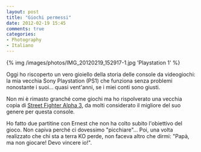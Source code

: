 ```yaml
---
layout: post
title: "Giochi permessi"
date: 2012-02-19 15:45
comments: true
categories: 
- Photography
- Italiano
---
```

{% img /images/photos/IMG_20120219_152917-1.jpg 'Playstation 1' %}

Oggi ho riscoperto un vero gioiello della storia delle console da videogiochi: la mia vecchia Sony Playstation (PS1) che funziona senza problemi nonostante i suoi... quasi vent'anni, se i miei conti sono giusti.

<!-- more -->

Non mi è rimasto granché come giochi ma ho rispolverato una vecchia copia di [Street Fighter Alpha 3](http://it.wikipedia.org/wiki/Street_Fighter_Alpha_3 "Pagina wikipedia di Street Fighter Alpha 3"), da molti considerato il migliore del suo genere per questa console.

Ho fatto due partitine con Ernest che non ha colto subito l'obiettivo del gioco. Non capiva perché ci dovessimo "picchiare"... Poi, una volta realizzato che chi sta a terra KO perde, non faceva altro che dirmi: "Papà, ma non giocare! Devo vincere io!".
